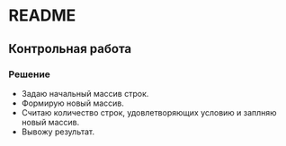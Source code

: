 # README

## Контрольная работа


### Решение


* Задаю начальный массив строк.
* Формирую новый массив.
* Считаю количество строк, удовлетворяющих условию и заплняю новый массив.
* Вывожу результат.


